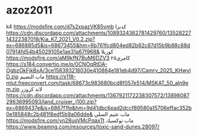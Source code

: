 # azoz2011
k4
https://modsfire.com/d7s2xpazVK85vmb
كدنزا
https://cdn.discordapp.com/attachments/1089324362781429760/1352822714322387018/Kia_K7_2021_V0.2.zip?ex=686885d5&is=68673455&hm=6b761fcd804ed82b62c87d15b9b88c88d07914fd54b45029105e1ae31a67f968&
كوريلا 
https://modsfire.com/aM9kfN7BuM6DZV3
كامري٢٥
https://s184.convertio.me/p/0CNOqRtDA-OgbzOkFjkBxA/3ce158393218030e410864e181eb4d97/Camry_2025_KHwylD.zip
ماب النضيم 
https://s118-mlut.freeconvert.com/task/68673c983680bcd8f057e514/MSKAT_50_aln9em.zip
لاند كروزر  
https://cdn.discordapp.com/attachments/1367921172238307572/1389808729636995093/land_cruiser_j100.zip?ex=6869437e&is=6867f1fe&hm=9d41dbc6ead2dccf89580a15706effac352b0e185848c2b481f8edf5b9a06dde&
ماب عثيم السلي 
https://modsfire.com/yn28usVMcPqaxTt
ماب توكسيك 
https://www.beamng.com/resources/toxic-sand-dunes.28097/
